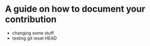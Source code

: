 # A guide on how to document your contribution

* changing some stuff
* testing git reset HEAD <filename>
